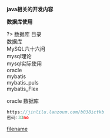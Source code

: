 **java相关的开发内容**

**数据库使用**


?>  数据库 目录<br>
数据库 <br>
MySQL六十六问 <br>
mysql理论 <br>
mysql实际使用 <br>
oracle <br>
mybatis <br>
mybatis_puls <br>
mybatis_Flex <br>



oracle 数据库

```c
https://jinlilu.lanzoum.com/b038ictkb
密码:33no
```

[filename](_sidebar.md ':include')